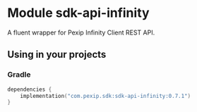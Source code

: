 # Module sdk-api-infinity

A fluent wrapper for Pexip Infinity Client REST API.

## Using in your projects

### Gradle

```kotlin
dependencies {
    implementation("com.pexip.sdk:sdk-api-infinity:0.7.1")
}
```
